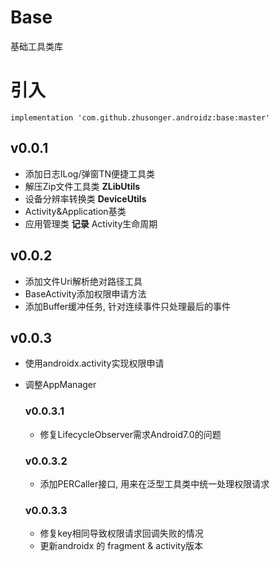 # Base
基础工具类库

# 引入

```
implementation 'com.github.zhusonger.androidz:base:master'
```

## v0.0.1
* 添加日志ILog/弹窗TN便捷工具类
* 解压Zip文件工具类 **ZLibUtils**
* 设备分辨率转换类 **DeviceUtils**
* Activity&Application基类
* 应用管理类 **记录** Activity生命周期

## v0.0.2
* 添加文件Uri解析绝对路径工具
* BaseActivity添加权限申请方法
* 添加Buffer缓冲任务, 针对连续事件只处理最后的事件

## v0.0.3
* 使用androidx.activity实现权限申请
* 调整AppManager

    ### v0.0.3.1
    * 修复LifecycleObserver需求Android7.0的问题

    ### v0.0.3.2
    * 添加PERCaller接口, 用来在泛型工具类中统一处理权限请求

    ### v0.0.3.3
    * 修复key相同导致权限请求回调失败的情况
    * 更新androidx 的 fragment & activity版本